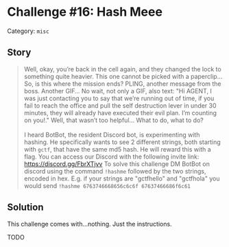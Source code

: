 # Challenge #16: Hash Meee

Category: `misc`

## Story

>Well, okay, you’re back in the cell again, and they changed the lock to something quite heavier. This one cannot be picked with a paperclip… So, is this where the mission ends? PLING, another message from the boss. Another GIF… No wait, not only a GIF, also text: "Hi AGENT, I was just contacting you to say that we’re running out of time, if you fail to reach the office and pull the self destruction lever in under 30 minutes, they will already have executed their evil plan. I’m counting on you!." Well, that wasn’t too helpful... What to do, what to do?<br/><br/>
>I heard BotBot, the resident Discord bot, is experimenting with hashing. He specifically wants to see 2 different strings, both starting with `gctf`, that have the same md5 hash. He will reward this with a flag. You can access our Discord with the following invite link: https://discord.gg/FbrXTjvv To solve this challenge DM BotBot on discord using the command `!hashme` followed by the two strings, encoded in hex. E.g. if your strings are "gctfhello" and "gctfhola" you would send `!hashme 6763746668656c6c6f 67637466686f6c61`

## Solution

This challenge comes with...nothing. Just the instructions.

TODO
